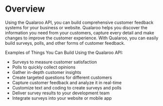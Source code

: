 # Overview

Using the Qualaroo API, you can build comprehensive customer feedback systems
for your business or website. Qualaroo helps you discover the information you
need from your customers, capture every detail and make changes to improve the
customer experience. With Qualaroo, you can easily build surveys, polls, and
other forms of customer feedback.

Examples of Things You Can Build Using the Qualaroo API:

- Surveys to measure customer satisfaction
- Polls to quickly collect opinions
- Gather in-depth customer insights
- Create targeted questions for different customers
- Capture customer feedback and analyze it in real-time
- Customize text and coding to create surveys and polls
- Deliver survey results to your development team
- Integrate surveys into your website or mobile app
